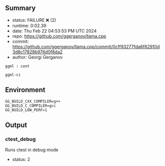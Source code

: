 ## Summary

- status:  FAILURE ❌ (2)
- runtime: 0:02.39
- date:    Thu Feb 22 04:53:53 PM UTC 2024
- repo:    https://github.com/ggerganov/llama.cpp
- commit:  https://github.com/ggerganov/llama.cpp/commit/0cff93277fda6f62910d3d8c17828b976d0f8da2
- author:  Georgi Gerganov
```
ggml : cont

ggml-ci
```

## Environment

```
GG_BUILD_CXX_COMPILER=g++
GG_BUILD_C_COMPILER=gcc
GG_BUILD_LOW_PERF=1
```

## Output

### ctest_debug

Runs ctest in debug mode
- status: 2
```

```

